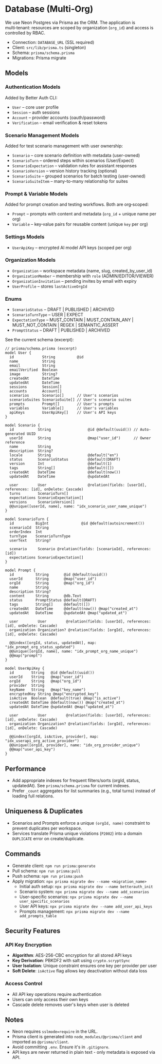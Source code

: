 # Database (Multi‑Org)

We use Neon Postgres via Prisma as the ORM. The application is multi‑tenant: resources are scoped by organization (`org_id`) and access is controlled by RBAC.

- Connection: `DATABASE_URL` (SSL required)
- Client: `src/lib/prisma.ts` (singleton)
- Schema: `prisma/schema.prisma`
- Migrations: Prisma migrate

## Models

### Authentication Models

Added by Better Auth CLI:

- `User` – core user profile
- `Session` – auth sessions
- `Account` – provider accounts (oauth/password)
- `Verification` – email verification & reset tokens

### Scenario Management Models

Added for test scenario management with user ownership:

- `Scenario` – core scenario definition with metadata (user-owned)
- `ScenarioTurn` – ordered steps within scenarios (User/Expect)
- `ScenarioExpectation` – validation rules for assistant responses
- `ScenarioVersion` – version history tracking (optional)
- `ScenarioSuite` – grouped scenarios for batch testing (user-owned)
- `ScenarioSuiteItem` – many-to-many relationship for suites

### Prompt & Variable Models

Added for prompt creation and testing workflows. Both are org‑scoped:

- `Prompt` – prompts with content and metadata (`org_id` + unique name per org)
- `Variable` – key‑value pairs for reusable content (unique `key` per org)

### Settings Models

- `UserApiKey` – encrypted AI model API keys (scoped per org)

### Organization Models

- `Organization` – workspace metadata (name, slug, created_by_user_id)
- `OrganizationMember` – membership with `role` (ADMIN/EDITOR/VIEWER)
- `OrganizationInvitation` – pending invites by email with expiry
- `UserProfile` – stores `lastActiveOrgId`

### Enums

- `ScenarioStatus` – DRAFT | PUBLISHED | ARCHIVED
- `ScenarioTurnType` – USER | EXPECT
- `ExpectationType` – MUST_CONTAIN | MUST_CONTAIN_ANY | MUST_NOT_CONTAIN | REGEX | SEMANTIC_ASSERT
- `PromptStatus` – DRAFT | PUBLISHED | ARCHIVED

See the current schema (excerpt):

```prisma
// prisma/schema.prisma (excerpt)
model User {
  id             String          @id
  name           String
  email          String
  emailVerified  Boolean
  image          String?
  createdAt      DateTime
  updatedAt      DateTime
  sessions       Session[]
  accounts       Account[]
  scenarios      Scenario[]      // User's scenarios
  scenarioSuites ScenarioSuite[] // User's scenario suites
  prompts        Prompt[]        // User's prompts
  variables      Variable[]      // User's variables
  apiKeys        UserApiKey[]    // User's API keys
}

model Scenario {
  id           String                 @id @default(uuid()) // Auto-generated UUID
  userId       String                 @map("user_id")      // Owner reference
  name         String
  description  String?
  locale       String                 @default("en")
  status       ScenarioStatus         @default(DRAFT)
  version      Int                    @default(1)
  tags         String[]               @default([])
  createdAt    DateTime               @default(now())
  updatedAt    DateTime               @updatedAt

  user         User                   @relation(fields: [userId], references: [id], onDelete: Cascade)
  turns        ScenarioTurn[]
  expectations ScenarioExpectation[]
  versions     ScenarioVersion[]
  @@unique([userId, name], name: "idx_scenario_user_name_unique")
}

model ScenarioTurn {
  id          BigInt               @id @default(autoincrement())
  scenarioId  String
  orderIndex  Int
  turnType    ScenarioTurnType
  userText    String?

  scenario     Scenario @relation(fields: [scenarioId], references: [id])
  expectations ScenarioExpectation[]
}

model Prompt {
  id          String       @id @default(uuid())
  userId      String       @map("user_id")
  orgId       String       @map("org_id")
  name        String
  description String?
  content     String       @db.Text
  status      PromptStatus @default(DRAFT)
  tags        String[]     @default([])
  createdAt   DateTime     @default(now()) @map("created_at")
  updatedAt   DateTime     @updatedAt @map("updated_at")

  user         User         @relation(fields: [userId], references: [id], onDelete: Cascade)
  organization Organization? @relation(fields: [orgId], references: [id], onDelete: Cascade)

  @@index([orgId, status, updatedAt], map: "idx_prompt_org_status_updated")
  @@unique([orgId, name], name: "idx_prompt_org_name_unique")
  @@map("prompt")
}

model UserApiKey {
  id        String   @id @default(uuid())
  userId    String   @map("user_id")
  orgId     String   @map("org_id")
  provider  String
  keyName   String   @map("key_name")
  encryptedKey String @map("encrypted_key")
  isActive  Boolean  @default(true) @map("is_active")
  createdAt DateTime @default(now()) @map("created_at")
  updatedAt DateTime @updatedAt @map("updated_at")

  user         User         @relation(fields: [userId], references: [id], onDelete: Cascade)
  organization Organization? @relation(fields: [orgId], references: [id], onDelete: Cascade)

  @@index([orgId, isActive, provider], map: "idx_userapi_org_active_provider")
  @@unique([orgId, provider], name: "idx_org_provider_unique")
  @@map("user_api_key")
}
```

## Performance

- Add appropriate indexes for frequent filters/sorts (orgId, status, updatedAt). See `prisma/schema.prisma` for current indexes.
- Prefer `_count` aggregates for list summaries (e.g., total turns) instead of loading full relations.

## Uniqueness & Duplicates

- Scenarios and Prompts enforce a unique `(orgId, name)` constraint to prevent duplicates per workspace.
- Services translate Prisma unique violations (`P2002`) into a domain `DUPLICATE` error on create/duplicate.

## Commands

- Generate client: `npm run prisma:generate`
- Pull schema: `npm run prisma:pull`
- Push schema: `npm run prisma:push`
- Apply migration: `npx prisma migrate dev --name <migration_name>`
  - Initial auth setup: `npx prisma migrate dev --name betterauth_init`
  - Scenario system: `npx prisma migrate dev --name add_scenarios`
  - User-specific scenarios: `npx prisma migrate dev --name user_specific_scenarios`
  - User API keys: `npx prisma migrate dev --name add_user_api_keys`
  - Prompts management: `npx prisma migrate dev --name add_prompts_table`

## Security Features

### API Key Encryption

- **Algorithm**: AES-256-CBC encryption for all stored API keys
- **Key Derivation**: PBKDF2 with salt using `crypto.scryptSync`
- **User Isolation**: Unique constraint ensures one key per provider per user
- **Soft Delete**: `isActive` flag allows key deactivation without data loss

### Access Control

- All API key operations require authentication
- Users can only access their own keys
- Cascade delete removes user's keys when user is deleted

## Notes

- Neon requires `sslmode=require` in the URL.
- Prisma client is generated into `node_modules/@prisma/client` and imported as `@prisma/client`.
- Avoid committing `.env`. Ensure it's in `.gitignore`.
- API keys are never returned in plain text - only metadata is exposed via API.
